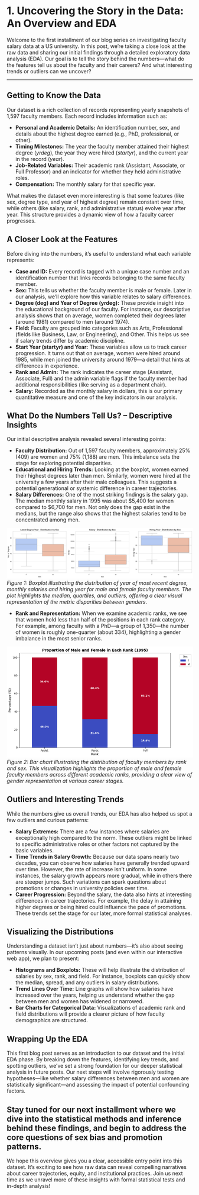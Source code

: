 # 1. Uncovering the Story in the Data: An Overview and EDA

Welcome to the first installment of our blog series on investigating faculty salary data at a US university. In this post, we’re taking a close look at the raw data and sharing our initial findings through a detailed exploratory data analysis (EDA). Our goal is to tell the story behind the numbers—what do the features tell us about the faculty and their careers? And what interesting trends or outliers can we uncover?

---

## Getting to Know the Data

Our dataset is a rich collection of records representing yearly snapshots of 1,597 faculty members. Each record includes information such as:
- **Personal and Academic Details:** An identification number, sex, and details about the highest degree earned (e.g., PhD, professional, or other).
- **Timing Milestones:** The year the faculty member attained their highest degree (*yrdeg*), the year they were hired (*startyr*), and the current year in the record (*year*).
- **Job-Related Variables:** Their academic rank (Assistant, Associate, or Full Professor) and an indicator for whether they held administrative roles.
- **Compensation:** The monthly salary for that specific year.

What makes the dataset even more interesting is that some features (like sex, degree type, and year of highest degree) remain constant over time, while others (like salary, rank, and administrative status) evolve year after year. This structure provides a dynamic view of how a faculty career progresses.

## A Closer Look at the Features

Before diving into the numbers, it’s useful to understand what each variable represents:

- **Case and ID:** Every record is tagged with a unique case number and an identification number that links records belonging to the same faculty member.
- **Sex:** This tells us whether the faculty member is male or female. Later in our analysis, we’ll explore how this variable relates to salary differences.
- **Degree (deg) and Year of Degree (yrdeg):** These provide insight into the educational background of our faculty. For instance, our descriptive analysis shows that on average, women completed their degrees later (around 1981) compared to men (around 1974).
- **Field:** Faculty are grouped into categories such as Arts, Professional (fields like Business, Law, or Engineering), and Other. This helps us see if salary trends differ by academic discipline.
- **Start Year (startyr) and Year:** These variables allow us to track career progression. It turns out that on average, women were hired around 1985, while men joined the university around 1979—a detail that hints at differences in experience.
- **Rank and Admin:** The rank indicates the career stage (Assistant, Associate, Full) and the admin variable flags if the faculty member had additional responsibilities (like serving as a department chair).
- **Salary:** Recorded as the monthly salary in dollars, this is our primary quantitative measure and one of the key indicators in our analysis.

## What Do the Numbers Tell Us? – Descriptive Insights

Our initial descriptive analysis revealed several interesting points:
- **Faculty Distribution:** Out of 1,597 faculty members, approximately 25% (409) are women and 75% (1,188) are men. This imbalance sets the stage for exploring potential disparities.
- **Educational and Hiring Trends:** Looking at the boxplot, women earned their highest degrees later than men. Similarly, women were hired at the university a few years after their male colleagues. This suggests a potential generational or systemic difference in career trajectories.
- **Salary Differences:** One of the most striking findings is the salary gap. The median monthly salary in 1995 was about \$5,400 for women compared to \$6,700 for men. Not only does the gap exist in the medians, but the range also shows that the highest salaries tend to be concentrated among men.

![Distribution by Sex](figures\degyr_salary_startyr-Distribution_by_Sex.png)
*Figure 1: Boxplot illustrating the distribution of year of most recent degree, monthly salaries and hiring year for male and female faculty members. The plot highlights the median, quartiles, and outliers, offering a clear visual representation of the metric disparities between genders.*


- **Rank and Representation:** When we examine academic ranks, we see that women hold less than half of the positions in each rank category. For example, among faculty with a PhD—a group of 1,350—the number of women is roughly one-quarter (about 334), highlighting a gender imbalance in the most senior ranks.

![Distribution by rank](figures\sex-Distribution_by_Rank.png)
*Figure 2: Bar chart illustrating the distribution of faculty members by rank and sex. This visualization highlights the proportion of male and female faculty members across different academic ranks, providing a clear view of gender representation at various career stages.*

## Outliers and Interesting Trends

While the numbers give us overall trends, our EDA has also helped us spot a few outliers and curious patterns:
- **Salary Extremes:** There are a few instances where salaries are exceptionally high compared to the norm. These outliers might be linked to specific administrative roles or other factors not captured by the basic variables.
- **Time Trends in Salary Growth:** Because our data spans nearly two decades, you can observe how salaries have generally trended upward over time. However, the rate of increase isn’t uniform. In some instances, the salary growth appears more gradual, while in others there are steeper jumps. Such variations can spark questions about promotions or changes in university policies over time.
- **Career Progression:** Beyond the salary, the data also hints at interesting differences in career trajectories. For example, the delay in attaining higher degrees or being hired could influence the pace of promotions. These trends set the stage for our later, more formal statistical analyses.

## Visualizing the Distributions

Understanding a dataset isn’t just about numbers—it’s also about seeing patterns visually. In our upcoming posts (and even within our interactive web app), we plan to present:
- **Histograms and Boxplots:** These will help illustrate the distribution of salaries by sex, rank, and field. For instance, boxplots can quickly show the median, spread, and any outliers in salary distributions.
- **Trend Lines Over Time:** Line graphs will show how salaries have increased over the years, helping us understand whether the gap between men and women has widened or narrowed.
- **Bar Charts for Categorical Data:** Visualizations of academic rank and field distributions will provide a clearer picture of how faculty demographics are structured.

## Wrapping Up the EDA

This first blog post serves as an introduction to our dataset and the initial EDA phase. By breaking down the features, identifying key trends, and spotting outliers, we’ve set a strong foundation for our deeper statistical analysis in future posts. Our next steps will involve rigorously testing hypotheses—like whether salary differences between men and women are statistically significant—and assessing the impact of potential confounding factors.


Stay tuned for our next installment where we dive into the statistical methods and inference behind these findings, and begin to address the core questions of sex bias and promotion patterns.
---

We hope this overview gives you a clear, accessible entry point into this dataset. It’s exciting to see how raw data can reveal compelling narratives about career trajectories, equity, and institutional practices. Join us next time as we unravel more of these insights with formal statistical tests and in-depth analysis!
